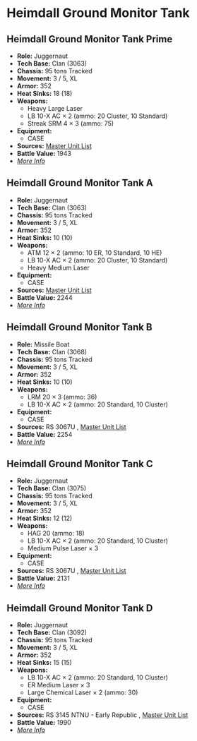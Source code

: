 # Heimdall Ground Monitor Tank 

## Heimdall Ground Monitor Tank Prime 

- **Role:** Juggernaut 
- **Tech Base:** Clan (3063) 
- **Chassis:** 95 tons Tracked 
- **Movement:** 3 / 5, XL 
- **Armor:** 352 
- **Heat Sinks:** 18 (18) 
- **Weapons:** 
  - Heavy Large Laser 
  - LB 10-X AC × 2 (ammo: 20 Cluster, 10 Standard) 
  - Streak SRM 4 × 3 (ammo: 75) 
- **Equipment:** 
  - CASE 
- **Sources:** [Master Unit List](http://masterunitlist.info/Unit/Details/4293/heimdall-ground-monitor-tank-prime) 
- **Battle Value:** 1943 
- [*More Info*](heimdall_ground_monitor_tank/heimdall_ground_monitor_tank_prime.md) 

## Heimdall Ground Monitor Tank A 

- **Role:** Juggernaut 
- **Tech Base:** Clan (3063) 
- **Chassis:** 95 tons Tracked 
- **Movement:** 3 / 5, XL 
- **Armor:** 352 
- **Heat Sinks:** 10 (10) 
- **Weapons:** 
  - ATM 12 × 2 (ammo: 10 ER, 10 Standard, 10 HE) 
  - LB 10-X AC × 2 (ammo: 20 Cluster, 10 Standard) 
  - Heavy Medium Laser 
- **Equipment:** 
  - CASE 
- **Sources:** [Master Unit List](http://masterunitlist.info/Unit/Details/4292/heimdall-ground-monitor-tank-a) 
- **Battle Value:** 2244 
- [*More Info*](heimdall_ground_monitor_tank/heimdall_ground_monitor_tank_a.md) 

## Heimdall Ground Monitor Tank B 

- **Role:** Missile Boat 
- **Tech Base:** Clan (3068) 
- **Chassis:** 95 tons Tracked 
- **Movement:** 3 / 5, XL 
- **Armor:** 352 
- **Heat Sinks:** 10 (10) 
- **Weapons:** 
  - LRM 20 × 3 (ammo: 36) 
  - LB 10-X AC × 2 (ammo: 20 Standard, 10 Cluster) 
- **Equipment:** 
  - CASE 
- **Sources:** RS 3067U , [Master Unit List](http://masterunitlist.info/Unit/Details/5742/heimdall-ground-monitor-tank-b) 
- **Battle Value:** 2254 
- [*More Info*](heimdall_ground_monitor_tank/heimdall_ground_monitor_tank_b.md) 

## Heimdall Ground Monitor Tank C 

- **Role:** Juggernaut 
- **Tech Base:** Clan (3075) 
- **Chassis:** 95 tons Tracked 
- **Movement:** 3 / 5, XL 
- **Armor:** 352 
- **Heat Sinks:** 12 (12) 
- **Weapons:** 
  - HAG 20 (ammo: 18) 
  - LB 10-X AC × 2 (ammo: 20 Standard, 10 Cluster) 
  - Medium Pulse Laser × 3 
- **Equipment:** 
  - CASE 
- **Sources:** RS 3067U , [Master Unit List](http://masterunitlist.info/Unit/Details/5743/heimdall-ground-monitor-tank-c) 
- **Battle Value:** 2131 
- [*More Info*](heimdall_ground_monitor_tank/heimdall_ground_monitor_tank_c.md) 

## Heimdall Ground Monitor Tank D 

- **Role:** Juggernaut 
- **Tech Base:** Clan (3092) 
- **Chassis:** 95 tons Tracked 
- **Movement:** 3 / 5, XL 
- **Armor:** 352 
- **Heat Sinks:** 15 (15) 
- **Weapons:** 
  - LB 10-X AC × 2 (ammo: 20 Standard, 10 Cluster) 
  - ER Medium Laser × 3 
  - Large Chemical Laser × 2 (ammo: 30) 
- **Equipment:** 
  - CASE 
- **Sources:** RS 3145 NTNU - Early Republic , [Master Unit List](http://masterunitlist.info/Unit/Details/6804/heimdall-ground-monitor-tank-d) 
- **Battle Value:** 1990 
- [*More Info*](heimdall_ground_monitor_tank/heimdall_ground_monitor_tank_d.md) 

